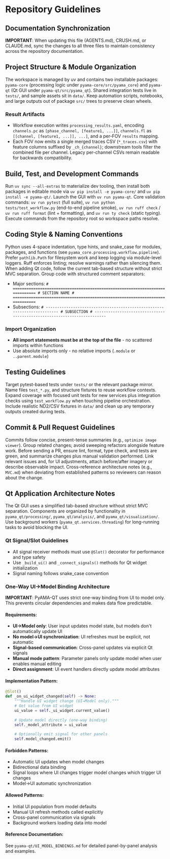 # Repository Guidelines

## Documentation Synchronization
**IMPORTANT**: When updating this file (AGENTS.md), CRUSH.md, or CLAUDE.md, sync the changes to all three files to maintain consistency across the repository documentation.

## Project Structure & Module Organization
The workspace is managed by uv and contains two installable packages: `pyama-core` (processing logic under `pyama-core/src/pyama_core`) and `pyama-qt` (Qt GUI under `pyama-qt/src/pyama_qt`). Shared integration tests live in `tests/`, and sample assets sit in `data/`. Keep automation scripts, notebooks, and large outputs out of package `src/` trees to preserve clean wheels.

### Result Artifacts
- Workflow execution writes `processing_results.yaml`, encoding `channels.pc` as `[phase_channel, [feature1, ...]]`, `channels.fl` as `[[channel, [feature1, ...]], ...]`, and a per-FOV `results` mapping.
- Each FOV now emits a single merged traces CSV (`*_traces.csv`) with feature columns suffixed by `_ch_{channel}`; downstream tools filter the combined file per channel. Legacy per-channel CSVs remain readable for backwards compatibility.

## Build, Test, and Development Commands
Run `uv sync --all-extras` to materialize dev tooling, then install both packages in editable mode via `uv pip install -e pyama-core/` and `uv pip install -e pyama-qt/`. Launch the GUI with `uv run pyama-qt`. Core validation commands: `uv run pytest` (full suite), `uv run python tests/test_workflow.py` (end-to-end pipeline smoke), `uv run ruff check` / `uv run ruff format` (lint + formatting), and `uv run ty check` (static typing). Execute commands from the repository root so workspace paths resolve.

## Coding Style & Naming Conventions
Python uses 4-space indentation, type hints, and snake_case for modules, packages, and functions (see `pyama_core.processing.workflow.pipeline`). Prefer `pathlib.Path` for filesystem work and keep logging via module-level loggers. Ruff enforces linting; resolve warnings rather than silencing them. When adding Qt code, follow the current tab-based structure without strict MVC separation. Group code with structured comment separators:
- Major sections: `# ============================================================================= # SECTION NAME # =============================================================================`
- Subsections: `# ------------------------------------------------------------------------ # SUBSECTION # ------------------------------------------------------------------------`

### Import Organization
- **All import statements must be at the top of the file** - no scattered imports within functions
- Use absolute imports only - no relative imports (`.module` or `..parent.module`)

## Testing Guidelines
Target pytest-based tests under `tests/` or the relevant package mirror. Name files `test_*.py`, and structure fixtures to reuse workflow contexts. Expand coverage with focused unit tests for new services plus integration checks using `test_workflow.py` when touching pipeline orchestration. Include realistic ND2/CSV fixtures in `data/` and clean up any temporary outputs created during tests.

## Commit & Pull Request Guidelines
Commits follow concise, present-tense summaries (e.g., `optimize image viewer`). Group related changes; avoid sweeping refactors alongside feature work. Before sending a PR, ensure lint, format, type check, and tests are green, and summarize changes plus manual validation performed. Link relevant issues and, for UI adjustments, attach before/after imagery or describe observable impact. Cross-reference architecture notes (e.g., `MVC.md`) when deviating from established patterns so reviewers can reason about the change.

## Qt Application Architecture Notes
The Qt GUI uses a simplified tab-based structure without strict MVC separation. Components are organized by functionality in `pyama_qt/processing/`, `pyama_qt/analysis/`, and `pyama_qt/visualization/`. Use background workers (`pyama_qt.services.threading`) for long-running tasks to avoid blocking the UI.

### Qt Signal/Slot Guidelines
- All signal receiver methods must use `@Slot()` decorator for performance and type safety
- Use `_build_ui()` and `_connect_signals()` methods for Qt widget initialization
- Signal naming follows snake_case convention

### One-Way UI→Model Binding Architecture
**IMPORTANT**: PyAMA-QT uses strict one-way binding from UI to model only. This prevents circular dependencies and makes data flow predictable.

#### Requirements:
- **UI→Model only**: User input updates model state, but models don't automatically update UI
- **No model→UI synchronization**: UI refreshes must be explicit, not automatic
- **Signal-based communication**: Cross-panel updates via explicit Qt signals
- **Manual mode pattern**: Parameter panels only update model when user enables manual editing
- **Direct assignment**: UI event handlers directly update model attributes

#### Implementation Pattern:
```python
@Slot()
def _on_ui_widget_changed(self) -> None:
    """Handle UI widget change (UI→Model only)."""
    # Get value from UI widget
    ui_value = self._ui_widget.current_value()
    
    # Update model directly (one-way binding)
    self._model_attribute = ui_value
    
    # Optionally emit signal for other panels
    self.model_changed.emit()
```

#### Forbidden Patterns:
- Automatic UI updates when model changes
- Bidirectional data binding
- Signal loops where UI changes trigger model changes which trigger UI changes
- Model→UI automatic synchronization

#### Allowed Patterns:
- Initial UI population from model defaults
- Manual UI refresh methods called explicitly
- Cross-panel communication via signals
- Background workers loading data into model

#### Reference Documentation:
See `pyama-qt/UI_MODEL_BINDINGS.md` for detailed panel-by-panel analysis and examples.
